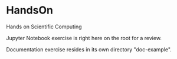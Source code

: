 # HandsOn
Hands on Scientific Computing

Jupyter Notebook exercise is right here on the root for a review.

Documentation exercise resides in its own directory "doc-example".

